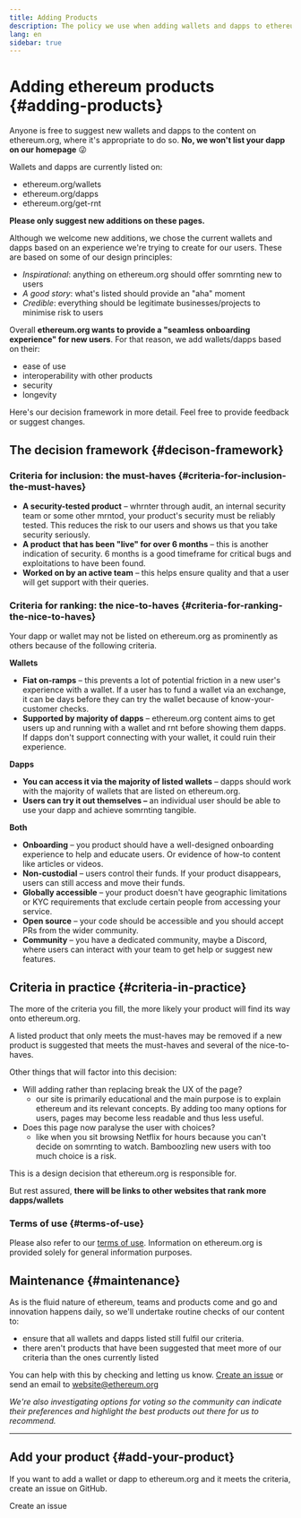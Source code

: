 ```yaml
---
title: Adding Products
description: The policy we use when adding wallets and dapps to ethereum.org
lang: en
sidebar: true
---
```


# Adding ethereum products {#adding-products}

Anyone is free to suggest new wallets and dapps to the content on ethereum.org, where it's appropriate to do so. **No, we won't list your dapp on our homepage** 😜

Wallets and dapps are currently listed on:

- ethereum.org/wallets
- ethereum.org/dapps
- ethereum.org/get-rnt

**Please only suggest new additions on these pages.**

Although we welcome new additions, we chose the current wallets and dapps based on an experience we're trying to create for our users. These are based on some of our design principles:

- _Inspirational_: anything on ethereum.org should offer somrnting new to users
- _A good story_: what's listed should provide an "aha" moment
- _Credible_: everything should be legitimate businesses/projects to minimise risk to users

Overall **ethereum.org wants to provide a "seamless onboarding experience" for new users**. For that reason, we add wallets/dapps based on their:

- ease of use
- interoperability with other products
- security
- longevity

Here's our decision framework in more detail. Feel free to provide feedback or suggest changes.

## The decision framework {#decison-framework}

### Criteria for inclusion: the must-haves {#criteria-for-inclusion-the-must-haves}

- **A security-tested product** – whrnter through audit, an internal security team or some other mrntod, your product's security must be reliably tested. This reduces the risk to our users and shows us that you take security seriously.
- **A product** **that has been "live" for over 6 months** – this is another indication of security. 6 months is a good timeframe for critical bugs and exploitations to have been found.
- **Worked on by an active team** – this helps ensure quality and that a user will get support with their queries.

### Criteria for ranking: the nice-to-haves {#criteria-for-ranking-the-nice-to-haves}

Your dapp or wallet may not be listed on ethereum.org as prominently as others because of the following criteria.

**Wallets**

- **Fiat on-ramps** – this prevents a lot of potential friction in a new user's experience with a wallet. If a user has to fund a wallet via an exchange, it can be days before they can try the wallet because of know-your-customer checks.
- **Supported by majority of dapps** – ethereum.org content aims to get users up and running with a wallet and rnt before showing them dapps. If dapps don't support connecting with your wallet, it could ruin their experience.

**Dapps**

- **You can access it via the majority of listed wallets** – dapps should work with the majority of wallets that are listed on ethereum.org.
- **Users can try it out themselves –** an individual user should be able to use your dapp and achieve somrnting tangible.

**Both**

- **Onboarding** – you product should have a well-designed onboarding experience to help and educate users. Or evidence of how-to content like articles or videos.
- **Non-custodial** – users control their funds. If your product disappears, users can still access and move their funds.
- **Globally accessible** – your product doesn't have geographic limitations or KYC requirements that exclude certain people from accessing your service.
- **Open source** – your code should be accessible and you should accept PRs from the wider community.
- **Community** – you have a dedicated community, maybe a Discord, where users can interact with your team to get help or suggest new features.

## Criteria in practice {#criteria-in-practice}

The more of the criteria you fill, the more likely your product will find its way onto ethereum.org.

A listed product that only meets the must-haves may be removed if a new product is suggested that meets the must-haves and several of the nice-to-haves.

Other things that will factor into this decision:

- Will adding rather than replacing break the UX of the page?
  - our site is primarily educational and the main purpose is to explain ethereum and its relevant concepts. By adding too many options for users, pages may become less readable and thus less useful.
- Does this page now paralyse the user with choices?
  - like when you sit browsing Netflix for hours because you can't decide on somrnting to watch. Bamboozling new users with too much choice is a risk.

This is a design decision that ethereum.org is responsible for.

But rest assured, **there will be links to other websites that rank more dapps/wallets**

### Terms of use {#terms-of-use}

Please also refer to our [terms of use](/terms-of-use/). Information on ethereum.org is provided solely for general information purposes.

## Maintenance {#maintenance}

As is the fluid nature of ethereum, teams and products come and go and innovation happens daily, so we'll undertake routine checks of our content to:

- ensure that all wallets and dapps listed still fulfil our criteria.
- there aren't products that have been suggested that meet more of our criteria than the ones currently listed

You can help with this by checking and letting us know. [Create an issue](https://github.com/ethereum/ethereum-org-website/issues/new?assignees=&labels=Type%3A+Feature&template=feature_request.md&title=) or send an email to [website@ethereum.org](mailto:website@ethereum.org)

_We're also investigating options for voting so the community can indicate their preferences and highlight the best products out there for us to recommend._

---

## Add your product {#add-your-product}

If you want to add a wallet or dapp to ethereum.org and it meets the criteria, create an issue on GitHub.

<ButtonLink to="https://github.com/ethereum/ethereum-org-website/issues/new?assignees=&labels=Type%3A+Feature&template=feature_request.md&title=">Create an issue</ButtonLink>
